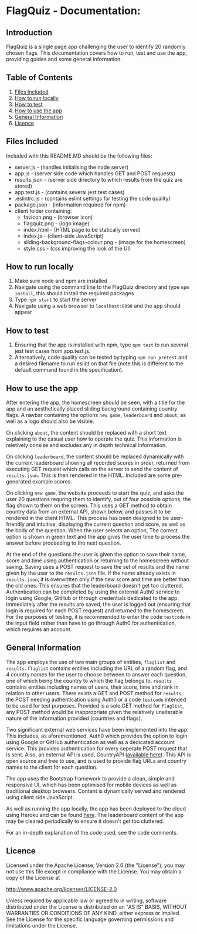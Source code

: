 # FlagQuiz - Documentation:
## Introduction
FlagQuiz is a single page app challenging the user to identify 20 randomly chosen flags. This documentation covers how to run, test and use the app, providing guides and some general information.
## Table of Contents
1. [ Files Included ](#Files_Included)
2. [ How to run locally ](#How_to_run_locally)
3. [ How to test ](#How_to_test)
4. [ How to use the app ](#How_to_use_the_app)
5. [ General Information ](#General_Information)
6. [ Licence ](#Licence)
<a name="Files_Included"></a>
## Files Included
Included with this README.MD should be the following files:
- server.js - (handles initialising the node server)
- app.js - (server side code which handles GET and POST requests)
- results.json - (server side directory to which results from the quiz are stored)
- app.test.js - (contains several jest test cases)
- .eslintrc.js - (contains eslint settings for testing the code quality)
- package.json - (information required for npm)
- client folder containing:
  - favicon.png - (browser icon)
  - flagquiz.png - (logo image)
  - index.html - (HTML page to be statically served)
  - index.js - (client-side JavaScript)
  - sliding-background-flags-colour.png - (image for the homescreen)
  - style.css - (css improving the look of the UI)
<a name="How_to_run_locally"></a>
## How to run locally
1. Make sure node and npm are installed
2. Navigate using the command line to the FlagQuiz directory and type `npm install`, this should install the required packages
3. Type `npm start` to start the server
4. Navigate using a web browser to `localhost:8090` and the app should appear
<a name="How_to_test"></a>
## How to test
1. Ensuring that the app is installed with npm, type `npm test` to run several jest test cases from app.test.js.
2. Alternatively, code quality can be tested by typing `npm run pretest` and a desired filename to run eslint on that file (note this is different to the default command found in the specification).
<a name="How_to_use_the_app"></a>
## How to use the app
After entering the app, the homescreen should be seen, with a title for the app and an aesthetically placed sliding background containing country flags. A navbar containing the options `new game`, `leaderboard` and `about`, as well as a logo should also be visible.

On clicking `about`, the content should be replaced with a short text explaining to the casual user how to operate the quiz. This information is reletively consise and excludes any in depth technical information.

On clicking `leaderboard`, the content should be replaced dynamically with the current leaderboard showing all recorded scores in order, returned from executing GET request which calls on the server to send the content of `results.json`. This is then rendered in the HTML. Included are some pre-generated example scores. 

On clicking `new game`, the website proceeds to start the quiz, and asks the user 20 questions requring them to identify, out of four possible options, the flag shown to them on the screen. This uses a GET method to obtain country data from an external API, shown below, and passes it to be rendered in the client HTML. This process has been designed to be user-friendly and intuitive, displaying the current question and score, as well as the body of the question. When the user selects an option, The correct option is shown in green text and the app gives the user time to process the answer before proceeding to the next question. 

At the end of the questions the user is given the option to save their name, score and time using authentication or returning to the homescreen without saving. Saving uses a POST request to save the set of results and the name given by the user to the `results.json` file. If the name already exists in `results.json`, it is overwritten only if the new score and time are better than the old ones. This ensures that the leaderboard doesn't get too cluttered. Authentication can be completed by using the external Auth0 service to login using Google, GitHub or through credentials dedicated to the app. Immediately after the results are saved, the user is logged out (ensuring that login is required for each POST request) and returned to the homescreen. For the purposes of testing, it is recommended to enter the code `testcode` in the input field rather than have to go through Auth0 for authentication, which requires an account.
<a name="General_Information"></a>
## General Information
The app employs the use of two main groups of entities, `flaglist` and `results`. `flaglist` contains entities including the URL of a random flag, and 4 country names for the user to choose between to answer each question, one of which being the country to which the flag belongs to. `results` contains entities including names of users, their score, time and rank in relation to other users. There exists a GET and POST method for `results`, the POST needing authentication using Auth0 or a code `testcode` intended to be used for test purposes. Provided is a sole GET method for `flaglist`, any POST method would be inappropriate given the relatively unalterable nature of the information provided (countries and flags). 

Two significant external web services have been implemented into the app. This includes, as aforementioned, Auth0 which provides the option to login using Google or GitHub authentication as well as a dedicated account service. This provides authentication for every seperate POST request that is sent. Also, an external API is used, CountryAPI ([available here](https://github.com/fabian7593/CountryAPI)). This API is open source and free to use, and is used to provide flag URLs and country names to the client for each question.

The app uses the Bootstrap framework to provide a clean, simple and responsive UI, which has been optimised for mobile devices as well as traditional desktop browsers. Content is dynamically served and rendered using client side JavaScript.

As well as running the app locally, the app has been deployed to the cloud using Heroku and can be found [here](https://theflagquiz.herokuapp.com/). The leaderboard content of the app may be cleared periodically to ensure it doesn't get too cluttered.

For an in-depth explanation of the code used, see the code comments.
<a name="Licence"></a>
## Licence

Licensed under the Apache License, Version 2.0 (the "License"); you may not use this file except in compliance with the License. You may obtain a copy of the License at

http://www.apache.org/licenses/LICENSE-2.0

Unless required by applicable law or agreed to in writing, software distributed under the License is distributed on an "AS IS" BASIS, WITHOUT WARRANTIES OR CONDITIONS OF ANY KIND, either express or implied. See the License for the specific language governing permissions and limitations under the License. 
